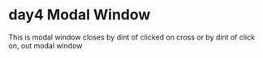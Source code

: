 # day4 Modal Window
This is modal window closes by dint of clicked on cross  or by dint of  click on, out modal window
